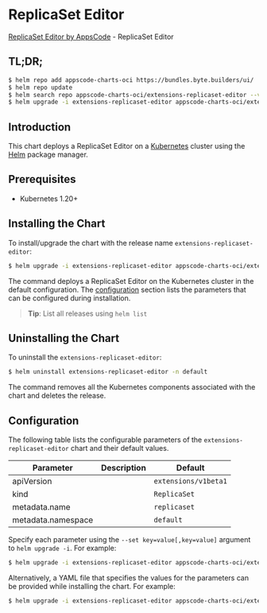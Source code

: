 # ReplicaSet Editor

[ReplicaSet Editor by AppsCode](https://appscode.com) - ReplicaSet Editor

## TL;DR;

```bash
$ helm repo add appscode-charts-oci https://bundles.byte.builders/ui/
$ helm repo update
$ helm search repo appscode-charts-oci/extensions-replicaset-editor --version=v0.14.0
$ helm upgrade -i extensions-replicaset-editor appscode-charts-oci/extensions-replicaset-editor -n default --create-namespace --version=v0.14.0
```

## Introduction

This chart deploys a ReplicaSet Editor on a [Kubernetes](http://kubernetes.io) cluster using the [Helm](https://helm.sh) package manager.

## Prerequisites

- Kubernetes 1.20+

## Installing the Chart

To install/upgrade the chart with the release name `extensions-replicaset-editor`:

```bash
$ helm upgrade -i extensions-replicaset-editor appscode-charts-oci/extensions-replicaset-editor -n default --create-namespace --version=v0.14.0
```

The command deploys a ReplicaSet Editor on the Kubernetes cluster in the default configuration. The [configuration](#configuration) section lists the parameters that can be configured during installation.

> **Tip**: List all releases using `helm list`

## Uninstalling the Chart

To uninstall the `extensions-replicaset-editor`:

```bash
$ helm uninstall extensions-replicaset-editor -n default
```

The command removes all the Kubernetes components associated with the chart and deletes the release.

## Configuration

The following table lists the configurable parameters of the `extensions-replicaset-editor` chart and their default values.

|     Parameter      | Description |             Default             |
|--------------------|-------------|---------------------------------|
| apiVersion         |             | <code>extensions/v1beta1</code> |
| kind               |             | <code>ReplicaSet</code>         |
| metadata.name      |             | <code>replicaset</code>         |
| metadata.namespace |             | <code>default</code>            |


Specify each parameter using the `--set key=value[,key=value]` argument to `helm upgrade -i`. For example:

```bash
$ helm upgrade -i extensions-replicaset-editor appscode-charts-oci/extensions-replicaset-editor -n default --create-namespace --version=v0.14.0 --set apiVersion=extensions/v1beta1
```

Alternatively, a YAML file that specifies the values for the parameters can be provided while
installing the chart. For example:

```bash
$ helm upgrade -i extensions-replicaset-editor appscode-charts-oci/extensions-replicaset-editor -n default --create-namespace --version=v0.14.0 --values values.yaml
```
